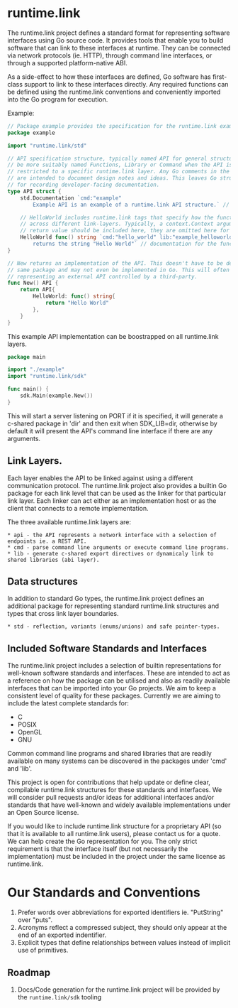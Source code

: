 # runtime.link

The runtime.link project defines a standard format for representing software interfaces 
using Go source code. It provides tools that enable you to build software that can link 
to these interfaces at runtime. They can be connected via network protocols (ie. HTTP), 
through command line interfaces, or through a supported platform-native ABI.

As a side-effect to how these interfaces are defined, Go software has first-class support
to link to these interfaces directly. Any required functions can be defined using the 
runtime.link conventions and conveniently imported into the Go program for execution.

Example:
```go
// Package example provides the specification for the runtime.link example API.
package example

import "runtime.link/std"

// API specification structure, typically named API for general structures, may
// be more suitably named Functions, Library or Command when the API is 
// restricted to a specific runtime.link layer. Any Go comments in the source
// are intended to document design notes and ideas. This leaves Go struct tags 
// for recording developer-facing documentation.
type API struct {
    std.Documentation `cmd:"example"
        Example API is an example of a runtime.link API structure.` // this tag contains the API's introductory documentation.

    // HelloWorld includes runtime.link tags that specify how the function is called 
    // across different link-layers. Typically, a context.Context argument and error 
    // return value should be included here, they are omitted here for brevity.
    HelloWorld func() string `cmd:"hello_world" lib:"example_helloworld func()$char" rest:"GET /hello_world"
        returns the string "Hello World"` // documentation for the function.
}

// New returns an implementation of the API. This doesn't have to be defined in the
// same package and may not even be implemented in Go. This will often be the case when 
// representing an external API controlled by a third-party.
func New() API {
    return API{
        HelloWorld: func() string{
            return "Hello World"
        },
    }
}
```

This example API implementation can be boostrapped on all runtime.link layers.

```go
package main

import "./example"
import "runtime.link/sdk"

func main() {
    sdk.Main(example.New())
}
```

This will start a server listening on PORT if it is specified, it will generate a 
c-shared package in 'dir' and then exit when SDK_LIB=dir, otherwise by 
default it will present the API's command line interface if there are any arguments.

## Link Layers.
Each layer enables the API to be linked against using a different communication protocol. The 
runtime.link project also provides a builtin Go package for each link level that can be used as 
the linker for that particular link layer. Each linker can act either as an implementation host
or as the client that connects to a remote implementation.

The three available runtime.link layers are:

    * api - the API represents a network interface with a selection of endpoints ie. a REST API.
    * cmd - parse command line arguments or execute command line programs.
    * lib - generate c-shared export directives or dynamicaly link to shared libraries (abi layer).

## Data structures
In addition to standard Go types, the runtime.link project defines an additional package
for representing standard runtime.link structures and types that cross link layer boundaries.

    * std - reflection, variants (enums/unions) and safe pointer-types.

## Included Software Standards and Interfaces

The runtime.link project includes a selection of builtin representations for well-known software
standards and interfaces. These are intended to act as a reference on how the package can 
be utilised and also as readily available interfaces that can be imported into your Go
projects. We aim to keep a consistent level of quality for these packages. Currently
we are aiming to include the latest complete standards for:

* C
* POSIX
* OpenGL
* GNU

Common command line programs and shared libraries that are readily available on many
systems can be discovered in the packages under 'cmd' and 'lib'.

This project is open for contributions that help update or define clear, compilable 
runtime.link structures for these standards and interfaces. We will consider pull 
requests and/or ideas for additional interfaces and/or standards that have well-known 
and widely available implementations under an Open Source license.

If you would like to include runtime.link structure for a proprietary API (so that it 
is available to all runtime.link users), please contact us for a quote. We can help create 
the Go representation for you. The only strict requirement is that the interface itself 
(but not necessarily the implementation) must be included in the project under the same 
license as runtime.link.

# Our Standards and Conventions

1. Prefer words over abbreviations for exported identifiers ie. "PutString" over "puts".
2. Acronyms reflect a compressed subject, they should only appear at the end of an exported indentifier. 
3. Explicit types that define relationships between values instead of implicit use of primitives.

## Roadmap

1. Docs/Code generation for the runtime.link project will be provided by the `runtime.link/sdk` tooling
    
   

